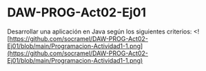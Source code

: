 # DAW-PROG-Act02-Ej01
Desarrollar una aplicación en Java según los siguientes criterios:
<![https://github.com/socramel/DAW-PROG-Act02-Ej01/blob/main/Programacion-Actividad1-1.png](https://github.com/socramel/DAW-PROG-Act02-Ej01/blob/main/Programacion-Actividad1-1.png)
